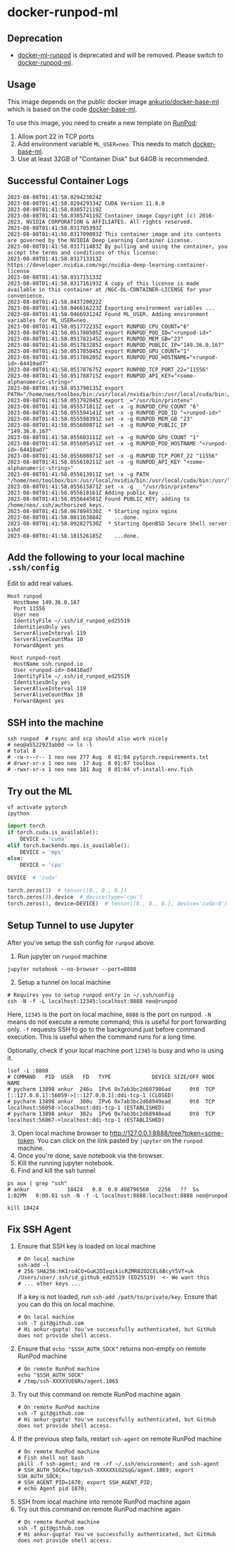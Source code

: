 # docker-runpod-ml

## Deprecation
* [docker-ml-runpod](https://github.com/ankur-gupta/docker-runpod-ml/pkgs/container/docker-ml-runpod) is deprecated and will be removed. Please switch to [docker-runpod-ml](https://github.com/ankur-gupta/docker-runpod-ml/pkgs/container/docker-runpod-ml).

## Usage
This image depends on the public docker image
[ankurio/docker-base-ml](https://hub.docker.com/repository/docker/ankurio/docker-base-ml/general)
which is based on the code [docker-base-ml](https://github.com/ankur-gupta/docker-base-ml).

To use this image, you need to create a new template on [RunPod](https://www.runpod.io):
  1. Allow port 22 in TCP ports
  2. Add environment variable `ML_USER=neo`. This needs to match [docker-base-ml](https://github.com/ankur-gupta/docker-base-ml).
  3. Use at least 32GB of "Container Disk" but 64GB is recommended.

## Successful Container Logs
```
2023-08-08T01:41:58.029423024Z
2023-08-08T01:41:58.029429334Z CUDA Version 11.8.0
2023-08-08T01:41:58.030572119Z
2023-08-08T01:41:58.030574119Z Container image Copyright (c) 2016-2023, NVIDIA CORPORATION & AFFILIATES. All rights reserved.
2023-08-08T01:41:58.031705393Z
2023-08-08T01:41:58.031709003Z This container image and its contents are governed by the NVIDIA Deep Learning Container License.
2023-08-08T01:41:58.031711483Z By pulling and using the container, you accept the terms and conditions of this license:
2023-08-08T01:41:58.031713313Z https://developer.nvidia.com/ngc/nvidia-deep-learning-container-license
2023-08-08T01:41:58.031715133Z
2023-08-08T01:41:58.031716193Z A copy of this license is made available in this container at /NGC-DL-CONTAINER-LICENSE for your convenience.
2023-08-08T01:41:58.043720022Z
2023-08-08T01:41:58.046616223Z Exporting environment variables ...
2023-08-08T01:41:58.046693124Z Found ML_USER. Adding environment variables for ML_USER=neo.
2023-08-08T01:41:58.051772235Z export RUNPOD_CPU_COUNT="6"
2023-08-08T01:41:58.051780505Z export RUNPOD_POD_ID="<runpod-id>"
2023-08-08T01:41:58.051782145Z export RUNPOD_MEM_GB="23"
2023-08-08T01:41:58.051783285Z export RUNPOD_PUBLIC_IP="149.36.0.167"
2023-08-08T01:41:58.051785045Z export RUNPOD_GPU_COUNT="1"
2023-08-08T01:41:58.051786205Z export RUNPOD_POD_HOSTNAME="<runpod-id>-64410ad7"
2023-08-08T01:41:58.051787675Z export RUNPOD_TCP_PORT_22="11556"
2023-08-08T01:41:58.051788715Z export RUNPOD_API_KEY="<some-alphanumeric-string>"
2023-08-08T01:41:58.051790135Z export PATH="/home/neo/toolbox/bin:/usr/local/nvidia/bin:/usr/local/cuda/bin:/usr/local/sbin:/usr/local/bin:/usr/sbin:/usr/bin:/sbin:/bin:/home/neo/.local/bin"
2023-08-08T01:41:58.051792045Z export _="/usr/bin/printenv"
2023-08-08T01:41:58.055571811Z set -x -g RUNPOD_CPU_COUNT "6"
2023-08-08T01:41:58.055594141Z set -x -g RUNPOD_POD_ID "<runpod-id>"
2023-08-08T01:41:58.055598391Z set -x -g RUNPOD_MEM_GB "23"
2023-08-08T01:41:58.055600871Z set -x -g RUNPOD_PUBLIC_IP "149.36.0.167"
2023-08-08T01:41:58.055603111Z set -x -g RUNPOD_GPU_COUNT "1"
2023-08-08T01:41:58.055605451Z set -x -g RUNPOD_POD_HOSTNAME "<runpod-id>-64410ad7"
2023-08-08T01:41:58.055608071Z set -x -g RUNPOD_TCP_PORT_22 "11556"
2023-08-08T01:41:58.055610211Z set -x -g RUNPOD_API_KEY "<some-alphanumeric-string>"
2023-08-08T01:41:58.055613011Z set -x -g PATH "/home/neo/toolbox/bin:/usr/local/nvidia/bin:/usr/local/cuda/bin:/usr/local/sbin:/usr/local/bin:/usr/sbin:/usr/bin:/sbin:/bin:/home/neo/.local/bin"
2023-08-08T01:41:58.055615871Z set -x -g _ "/usr/bin/printenv"
2023-08-08T01:41:58.055618161Z Adding public key ...
2023-08-08T01:41:58.055644581Z Found PUBLIC_KEY; adding to /home/neo/.ssh/authorized_keys.
2023-08-08T01:41:58.067894530Z  * Starting nginx nginx
2023-08-08T01:41:58.081163884Z    ...done.
2023-08-08T01:41:58.092827530Z  * Starting OpenBSD Secure Shell server sshd
2023-08-08T01:41:58.101526185Z    ...done.
```

## Add the following to your local machine `.ssh/config`
Edit to add real values.
```
Host runpod
  HostName 149.36.0.167
  Port 11556
  User neo
  IdentityFile ~/.ssh/id_runpod_ed25519
  IdentitiesOnly yes
  ServerAliveInterval 119
  ServerAliveCountMax 10
  ForwardAgent yes

 Host runpod-root
  HostName ssh.runpod.io
  User <runpod-id>-64410ad7
  IdentityFile ~/.ssh/id_runpod_ed25519
  IdentitiesOnly yes
  ServerAliveInterval 119
  ServerAliveCountMax 10
  ForwardAgent yes
```

## SSH into the machine
```shell
ssh runpod  # rsync and scp should also work nicely
# neo@a5522923ab0d ~> ls -l
# total 8
# -rw-r--r-- 1 neo neo 277 Aug  8 01:04 pytorch.requirements.txt
# drwxr-xr-x 1 neo neo  17 Aug  8 01:07 toolbox
# -rwxr-xr-x 1 neo neo 181 Aug  8 01:04 vf-install-env.fish
```

## Try out the ML
```shell
vf activate pytorch
ipython
```

```python
import torch
if torch.cuda.is_available():
    DEVICE = 'cuda'
elif torch.backends.mps.is_available():
    DEVICE = 'mps'
else:
    DEVICE = 'cpu'

DEVICE  # 'cuda'

torch.zeros(3)  # tensor([0., 0., 0.])
torch.zeros(3).device  # device(type='cpu')
torch.zeros(3, device=DEVICE)  # tensor([0., 0., 0.], device='cuda:0')
```

## Setup Tunnel to use Jupyter
After you've setup the ssh config for `runpod` above.

  1. Run jupyter on `runpod` machine
  ```shell
  jupyter notebook --no-browser --port=8888
  ```

  2. Setup a tunnel on local machine
  ```shell
  # Requires you to setup runpod entry in ~/.ssh/config
  ssh -N -f -L localhost:12345:localhost:8888 neo@runpod
  ```
  Here, `12345` is the port on local machine, `8888` is the port on runpod. `-N` means do not execute a remote command; this is useful for port forwarding only. `-f` requests SSH to go to the background just before command execution. This is useful when the command runs for a long time.

  Optionally, check if your local machine port `12345` is busy and who is using it.
  ```shell
  lsof -i :8888
  # COMMAND   PID  USER   FD   TYPE             DEVICE SIZE/OFF NODE NAME
# pycharm 13898 ankur  246u  IPv6 0x7ab3bc2d687986ad      0t0  TCP [::127.0.0.1]:56059->[::127.0.0.1]:ddi-tcp-1 (CLOSED)
# pycharm 13898 ankur  300u  IPv6 0x7ab3bc2d68949ead      0t0  TCP localhost:56058->localhost:ddi-tcp-1 (ESTABLISHED)
# pycharm 13898 ankur  302u  IPv6 0x7ab3bc2d68948ead      0t0  TCP localhost:56067->localhost:ddi-tcp-1 (ESTABLISHED)
  ```

  3. Open local machine browser to http://127.0.0.1:8888/tree?token=some-token. You can click on the link pasted by `jupyter` on the `runpod` machine.
  4. Once you're done, save notebook via the browser.
  5. Kill the running jupyter notebook.
  6. Find and kill the ssh tunnel
  ```shell
  ps aux | grep "ssh"
  # ankur            18424   0.0  0.0 408796560   2256   ??  Ss    1:02PM   0:00.01 ssh -N -f -L localhost:8888:localhost:8888 neo@runpod

  kill 18424
  ```

## Fix SSH Agent
1. Ensure that SSH key is loaded on local machine
   ```shell
   # On local machine
   ssh-add -l
   # 256 SHA256:hKIro4CO+GuK2DIeqikicRZMR8ZO2CEL6BcyY5VT+uk /Users/user/.ssh/id_github_ed25519 (ED25519)  <- We want this
   # ... other keys ...
   ```
   If a key is not loaded, run `ssh-add /path/to/private/key`. Ensure that you can do this on local machine.
   ```shell
   # On local machine
   ssh -T git@github.com
   # Hi ankur-gupta! You've successfully authenticated, but GitHub does not provide shell access.
   ```
3. Ensure that `echo "$SSH_AUTH_SOCK"` returns non-empty on remote RunPod machine
   ```shell
   # On remote RunPod machine
   echo "$SSH_AUTH_SOCK"
   # /tmp/ssh-XXXXYUE6Rs/agent.1065
   ```
4. Try out this command on remote RunPod machine again
   ```shell
   # On remote RunPod machine
   ssh -T git@github.com
   # Hi ankur-gupta! You've successfully authenticated, but GitHub does not provide shell access.
   ```
5. If the previous step fails, restart `ssh-agent` on remote RunPod machine
    ```shell
    # On remote RunPod machine
    # Fish shell not bash
    pkill -f ssh-agent; and rm -rf ~/.ssh/environment; and ssh-agent
    # SSH_AUTH_SOCK=/tmp/ssh-XXXXXXLO2SqG/agent.1869; export SSH_AUTH_SOCK;
    # SSH_AGENT_PID=1870; export SSH_AGENT_PID;
    # echo Agent pid 1870;
    ```
6. SSH from local machine into remote RunPod machine again
7. Try out this command on remote RunPod machine again
   ```shell
   # On remote RunPod machine
   ssh -T git@github.com
   # Hi ankur-gupta! You've successfully authenticated, but GitHub does not provide shell access.
   ```
   
